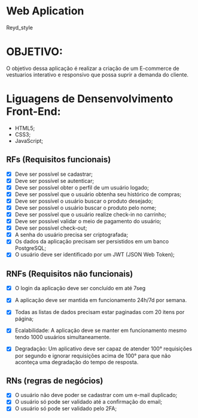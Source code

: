 # Web Aplication 

Reyd_style

# OBJETIVO:

O objetivo dessa aplicação é realizar a criação de um E-commerce de vestuarios interativo e responsivo que possa suprir a demanda do cliente.

# Liguagens de Densenvolvimento Front-End:

- HTML5;
- CSS3;
- JavaScript;

  
## RFs (Requisitos funcionais)

-  [x] Deve ser possível se cadastrar;
-  [x] Deve ser possível se autenticar;
-  [x] Deve ser possível obter o perfil de um usuário logado;
-  [x] Deve ser possível que o usuário obtenha seu histórico de compras;
-  [x] Deve ser possível o usuário buscar o produto desejado;
-  [x] Deve ser possível o usuário buscar o produto pelo nome;
-  [x] Deve ser possível que o usuário realize check-in no carrinho;
-  [x] Deve ser possível validar o meio de pagamento do usuário;
-  [x] Deve ser possível check-out;
-  [x] A senha do usuário precisa ser criptografada;
-  [x] Os dados da aplicação precisam ser persistidos em um banco PostgreSQL;
-  [x] O usuário deve ser identificado por um JWT (JSON Web Token);

## RNFs (Requisitos não funcionais)

-  [x] O login da aplicação deve ser concluído em até 7seg
-  [x] A aplicação deve ser mantida em funcionamento 24h/7d por semana.
-  [x] Todas as listas de dados precisam estar paginadas com 20 itens por página;
-  [x] Ecalabilidade: A aplicação deve se manter em funcionamento mesmo tendo 1000 usuários simultaneamente.
-  [x] Degradação: Um aplicativo deve ser capaz de atender 100° requisições por segundo e ignorar requisições acima de 100° para que não aconteça uma degradação do tempo de resposta.


## RNs (regras de negócios)

-  [x] O usuário não deve poder se cadastrar com um e-mail duplicado;
-  [x] O usuário só pode ser validado até a confirmação do email;
-  [x] O usuário só pode ser validado pelo 2FA;
